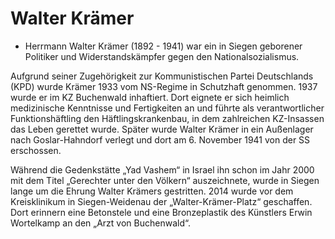 # Walter Krämer

* Herrmann Walter Krämer (1892 - 1941) war ein in Siegen geborener Politiker und Widerstandskämpfer gegen den Nationalsozialismus.

Aufgrund seiner Zugehörigkeit zur Kommunistischen Partei Deutschlands (KPD) wurde Krämer 1933 vom NS-Regime in Schutzhaft genommen.
1937 wurde er im KZ Buchenwald inhaftiert. Dort eignete er sich heimlich medizinische Kenntnisse und Fertigkeiten an und führte als verantwortlicher Funktionshäftling den Häftlingskrankenbau, in dem zahlreichen KZ-Insassen das Leben gerettet wurde. Später wurde Walter Krämer in ein Außenlager nach Goslar-Hahndorf verlegt und dort am 6. November 1941 von der SS erschossen.

Während die Gedenkstätte „Yad Vashem“ in Israel ihn schon im Jahr 2000 mit dem Titel „Gerechter unter den Völkern“ auszeichnete, wurde in Siegen lange um die Ehrung Walter Krämers gestritten. 2014 wurde vor dem Kreisklinikum in Siegen-Weidenau der „Walter-Krämer-Platz“ geschaffen. Dort erinnern eine Betonstele und eine Bronzeplastik des Künstlers Erwin Wortelkamp an den „Arzt von Buchenwald“.
